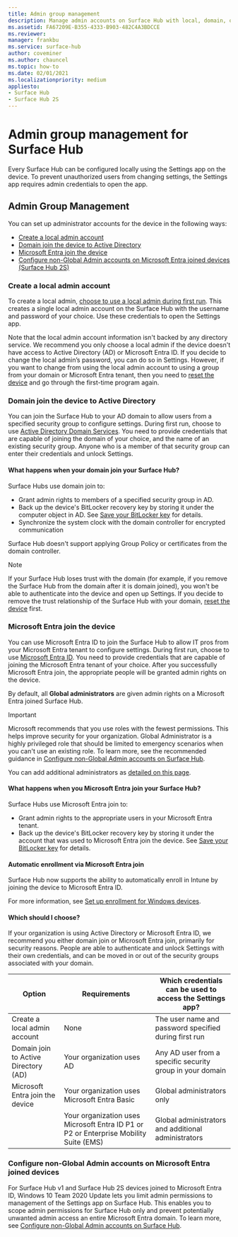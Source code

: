 ```yaml
---
title: Admin group management 
description: Manage admin accounts on Surface Hub with local, domain, or Microsoft Entra join options. Enhance security with tailored admin controls.
ms.assetid: FA67209E-B355-4333-B903-482C4A3BDCCE
ms.reviewer: 
manager: frankbu
ms.service: surface-hub
author: coveminer
ms.author: chauncel
ms.topic: how-to
ms.date: 02/01/2021
ms.localizationpriority: medium
appliesto:
- Surface Hub
- Surface Hub 2S
---
```


# Admin group management for Surface Hub

Every Surface Hub can be configured locally using the Settings app on the device. To prevent unauthorized users from changing settings, the Settings app requires admin credentials to open the app.

## Admin Group Management

You can set up administrator accounts for the device in the following ways:

- [Create a local admin account](#create-a-local-admin-account)
- [Domain join the device to Active Directory](#domain-join-the-device-to-active-directory)
- [Microsoft Entra join the device](#azure-ad-join-the-device)
- [Configure non-Global Admin accounts on Microsoft Entra joined devices (Surface Hub 2S)](#configure-non-global-admin-accounts-on-azure-ad-joined-devices)

### Create a local admin account

To create a local admin, [choose to use a local admin during first run](first-run-program-surface-hub.md). This creates a single local admin account on the Surface Hub with the username and password of your choice. Use these credentials to open the Settings app.

Note that the local admin account information isn't backed by any directory service. We recommend you only choose a local admin if the device doesn't have access to Active Directory (AD) or Microsoft Entra ID. If you decide to change the local admin’s password, you can do so in Settings. However, if you want to change from using the local admin account to using a group from your domain or Microsoft Entra tenant, then you need to [reset the device](device-reset-surface-hub.md) and go through the first-time program again.

### Domain join the device to Active Directory

You can join the Surface Hub to your AD domain to allow users from a specified security group to configure settings. During first run, choose to use [Active Directory Domain Services](first-run-program-surface-hub.md#active-directory-domain-services). You need to provide credentials that are capable of joining the domain of your choice, and the name of an existing security group. Anyone who is a member of that security group can enter their credentials and unlock Settings.

#### What happens when your domain join your Surface Hub?

Surface Hubs use domain join to:

- Grant admin rights to members of a specified security group in AD.
- Back up the device's BitLocker recovery key by storing it under the computer object in AD. See [Save your BitLocker key](save-bitlocker-key-surface-hub.md) for details.
- Synchronize the system clock with the domain controller for encrypted communication

Surface Hub doesn't support applying Group Policy or certificates from the domain controller.

> [!NOTE]
> If your Surface Hub loses trust with the domain (for example, if you remove the Surface Hub from the domain after it is domain joined), you won't be able to authenticate into the device and open up Settings. If you decide to remove the trust relationship of the Surface Hub with your domain, [reset the device](device-reset-surface-hub.md) first.

<a name='azure-ad-join-the-device'></a>

### Microsoft Entra join the device

You can use Microsoft Entra ID to join the Surface Hub to allow IT pros from your Microsoft Entra tenant to configure settings. During first run, choose to use [Microsoft Entra ID](first-run-program-surface-hub.md#microsoft-azure-active-directory). You need to provide credentials that are capable of joining the Microsoft Entra tenant of your choice. After you successfully Microsoft Entra join, the appropriate people will be granted admin rights on the device.

By default, all **Global administrators** are given admin rights on a Microsoft Entra joined Surface Hub.

> [!IMPORTANT]
> Microsoft recommends that you use roles with the fewest permissions. This helps improve security for your organization. Global Administrator is a highly privileged role that should be limited to emergency scenarios when you can't use an existing role. To learn more, see the recommended guidance in [Configure non-Global Admin accounts on Surface Hub](surface-hub-2s-nonglobal-admin.md).

You can add additional administrators as [detailed on this page](#configure-non-global-admin-accounts-on-microsoft-entra-joined-devices). 

#### What happens when you Microsoft Entra join your Surface Hub?

Surface Hubs use Microsoft Entra join to:

- Grant admin rights to the appropriate users in your Microsoft Entra tenant.
- Back up the device's BitLocker recovery key by storing it under the account that was used to Microsoft Entra join the device. See [Save your BitLocker key](save-bitlocker-key-surface-hub.md) for details.

<a name='automatic-enrollment-via-azure-active-directory-join'></a>

#### Automatic enrollment via Microsoft Entra join

Surface Hub now supports the ability to automatically enroll in Intune by joining the device to Microsoft Entra ID.

For more information, see [Set up enrollment for Windows devices](/mem/intune/enrollment/windows-enroll#enable-windows-10-automatic-enrollment).

#### Which should I choose?

If your organization is using Active Directory or Microsoft Entra ID, we recommend you either domain join or Microsoft Entra join, primarily for security reasons. People are able to authenticate and unlock Settings with their own credentials, and can be moved in or out of the security groups associated with your domain.

| Option                                            | Requirements                            | Which credentials can be used to access the Settings app?  |
|---------------------------------------------------|-----------------------------------------|-------|
| Create a local admin account                      | None                                    | The user name and password specified during first run |
| Domain join to Active Directory (AD)              | Your organization uses AD               | Any AD user from a specific security group in your domain |
| Microsoft Entra join the device | Your organization uses Microsoft Entra Basic   | Global administrators only |
| &nbsp;                                            | Your organization uses Microsoft Entra ID P1 or P2 or Enterprise Mobility Suite (EMS) | Global administrators and additional administrators |


<a name='configure-non-global-admin-accounts-on-azure-ad-joined-devices'></a>

### Configure non-Global Admin accounts on Microsoft Entra joined devices

For Surface Hub v1 and Surface Hub 2S devices joined to Microsoft Entra ID, Windows 10 Team 2020 Update lets you limit admin permissions to management of the Settings app on Surface Hub. This enables you to scope admin permissions for Surface Hub  only and prevent potentially unwanted admin access an entire Microsoft Entra domain. To learn more, see [Configure non-Global Admin accounts on Surface Hub](surface-hub-2s-nonglobal-admin.md).
